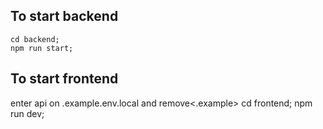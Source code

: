 

## To start backend 
    cd backend;
    npm run start;

## To start frontend
enter api on .example.env.local and remove<.example>
    cd frontend;
    npm run dev;